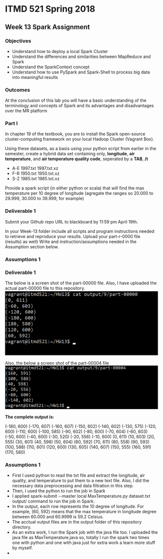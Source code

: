 # ITMD 521 Spring 2018

## Week 13 Spark Assignment

### Objectives 

* Understand how to deploy a local Spark Cluster
* Understand the differences and similarities between MapReduce and Spark
* Understand the SparkContext concept 
* Understand how to use PySpark and Spark-Shell to process big data into meaningful results

### Outcomes 

At the conclusion of this lab you will have a basic understanding of the terminology and concepts of Spark and its advantages and disadvantages over the MR platform


### Part I

In chapter 19 of the textbook, you are to install the Spark open-source cluster-computing framework on your local Hadoop Cluster (Vagrant Box). 

Using these datasets, as a basis using your python script from earlier in the semester, create a hybrid data set containing only, **longitude**, **air temperature**, and **air temperature quality code**, seperated by a **TAB**, **/t**

* A-E 1997.txt 1997.txt.xz
* F-R 1950.txt 1950.txt.xz
* S-Z 1985.txt 1985.txt.xz

Provide a spark script (in either python or scala) that will find the max temperature per 10 degree of longitude (agregate the ranges so 20.000 to 29.999, 30.000 to 39.999, for example)


### Deliverable 1

Submit your Github repo URL to blackboard by 11:59 pm April 19th.

In your Week-13 folder include all scripts and program instructions needed to retrieve and reproduce your results.  Upload your part-r-0000 file (results) as well)  Write and instruction/assumptions needed in the Assumption section below.

### Assumptions 1



### Deliverable 1
The below is a screen shot of the part-00000 file. Also, I have uploaded the actual part-00000 file to this repository.
![output](images/output_part0.png "part-00000 file")

Also, the below a screen shot of the part-00004 file
![output](images/output_part4.png "part-00004 file")

**The complete output is:**

(-180, 600)
(-170, 607)
(-160, 607)
(-150, 602)
(-140, 602)
(-130, 575)
(-120, 600)
(-110, 600)
(-100, 585)
(-90, 602)
(-80, 600)
(-70, 604)
(-60, 603)
(-50, 600)
(-40, 600)
(-30, 520)
(-20, 556)
(-10, 600)
(0, 611)
(10, 603)
(20, 555)
(30, 601)
(40, 598)
(50, 604)
(60, 592)
(70, 611)
(80, 558)
(90, 593)
(100, 588)
(110, 601)
(120, 600)
(130, 605)
(140, 607)
(150, 555)
(160, 591)
(170, 580)



### Assumptions 1

* First I used python to read the txt file and extract the longitude, air quality, and temperature to put them to a new text file. Also, I did the necessary data preprocessing and data filtration in this step.
* Then, I used the python to run the job in Spark
* I applied spark-submit --master local MaxTemperature.py dataset.txt output/ command to run the job in Spark.
* In the output, each row represents the 10 degree of longitude. For example, (60, 592) means that the max temperature in longitude degree between 60.000 and 60.9999 is 59.2 Celsius.
* The acctual output files are in the output folder of this repository directory.
* As an extra work, I run the Spark job with the java file too. I uploaded the java file as MaxTemperature.java so, totally I run the spark two times one with python and one with java just for extra work a learn more stuff by myself.
* 